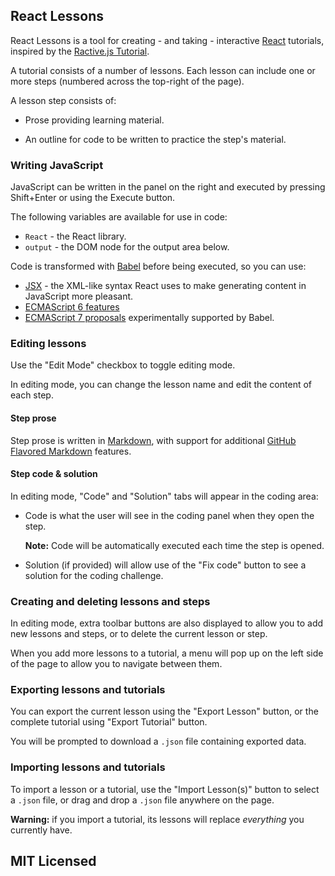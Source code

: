 ## React Lessons

React Lessons is a tool for creating - and taking - interactive [React](http://facebook.github.io/react/) tutorials, inspired by the [Ractive.js Tutorial](http://learn.ractivejs.org).

A tutorial consists of a number of lessons. Each lesson can include one or more steps (numbered across the top-right of the page).

A lesson step consists of:

* Prose providing learning material.

* An outline for code to be written to practice the step's material.

### Writing JavaScript

JavaScript can be written in the panel on the right and executed by pressing
Shift+Enter or using the Execute button.

The following variables are available for use in code:

* `React` - the React library.
* `output` - the DOM node for the output area below.

Code is transformed with [Babel](http://babeljs.io) before being executed, so you can use:

* [JSX](http://facebook.github.io/react/docs/jsx-in-depth.html) - the XML-like syntax React uses to make generating content in JavaScript more pleasant.
* [ECMAScript 6 features](http://babeljs.io/docs/learn-es2015/#ecmascript-6-features)
* [ECMAScript 7 proposals](http://babeljs.io/docs/usage/experimental/) experimentally supported by Babel.

### Editing lessons

Use the "Edit Mode" checkbox to toggle editing mode.

In editing mode, you can change the lesson name and edit the content of each step.

#### Step prose

Step prose is written in [Markdown](http://daringfireball.net/projects/markdown/basics), with support for additional [GitHub Flavored Markdown](https://help.github.com/articles/github-flavored-markdown/) features.

#### Step code & solution

In editing mode, "Code" and "Solution" tabs will appear in the coding area:

* Code is what the user will see in the coding panel when they open the step.

  **Note:** Code will be automatically executed each time the step is opened.

* Solution (if provided) will allow use of the "Fix code" button to see a solution for the coding challenge.

### Creating and deleting lessons and steps

In editing mode, extra toolbar buttons are also displayed to allow you to add new lessons and steps, or to delete the current lesson or step.

When you add more lessons to a tutorial, a menu will pop up on the left side of the page to allow you to navigate between them.

### Exporting lessons and tutorials

You can export the current lesson using the "Export Lesson" button, or the complete tutorial using "Export Tutorial" button.

You will be prompted to download a `.json` file containing exported data.

### Importing lessons and tutorials

To import a lesson or a tutorial, use the "Import Lesson(s)" button to select a `.json` file, or drag and drop a `.json` file anywhere on the page.

**Warning:** if you import a tutorial, its lessons will replace *everything* you currently have.

## MIT Licensed
